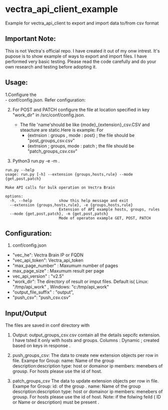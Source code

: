 # vectra_api_client_example
Example for vectra_api_client to export and import data to/from csv format

## Important Note: 
  This is not Vectra's official repo. I have created it out of my onw intrest. It's  pupose is to show example of ways to export and import files. I have performed very basic testing. Please read the code carefully and do your own research and testing before adopting it. 



## Usage:
  1.Configure the  
    - conf/config.json. Refer configuration:
  
  2. For POST and PATCH configure the file at location specified in key "work_dir" in /src/conf/config.json.
     - The file 'name'should be like {mode}_{extension}_csv.CSV and steacture are static.Here is example:
        For
       - {extnsion : groups , mode : post} ;  the file should be "post_groups_csv.csv"
       - {extnsion ; groups,  mode : patch ;  the file should be "patch_groups_csv.csv"
 
  4.  Python3 run.py  -e <extension> -m <mode>.
     
```
run.py --help            
usage: run.py [-h] --extension {groups,hosts,rule} --mode {get,post,patch}

Make API calls for bulk operation on Vectra Brain

options:
  -h, --help            show this help message and exit
  --extension {groups,hosts,rule}, -e {groups,hosts,rule}
                        Extension of API example hosts, groups, rules     
  --mode {get,post,patch}, -m {get,post,patch}
                        Mode of operaton example GET, POST, PATCH
```  


## Configuration:
  1. conf/config.json
- "vec_he": Vectra Brain IP or FQDN
- "vec_api_token": Vectra_api_token
-  "max_page_number" : Maxumum number of pages 
-   max_page_size" : Maxumum result per page
-   vec_api_version" :  "v2.5"
- "work_dir": The directory of result or imput files. Default is{ Linux: "/tmp/api_work" , Windows: "c:/tmp/api_work" 
- "output_file_suffix" : "output",
- "push_csv": "push_csv.csv"

## Input/Output
  The files are saved in conf directory with 
  1. Output: output_groups_csv.csv contain all the details sepcifc extension. I have tsted it only with hosts and groups.
     Columns : Dynamic ; created based on keys in response .  
  2. push_groups_csv: The data to create new extension objects per row in file.
     Exampe for Group:
     name: Name of the group
     description:description
     type: host or domainor ip
     members: menebers of grousp. For hosts please use the id of host.
       
  3. patch_groups_csv The data to update extension objects per row in file.
     Exampe for Group: 
     id: of the group . 
     name: Name of the group
     description:description
     type: host or domainor ip
     members: menebers of grousp. For hosts please use the id of host.
     Note: if the folwing feild ( ID or Name or description) must be present .
